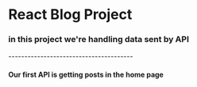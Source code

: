<h1>React Blog Project</h1>

<h3>in this project we're handling data sent by API</h3>
<p>---------------------------------------</P>
<h4>Our first API is getting posts in the home page</h4>


